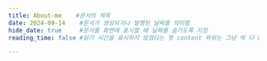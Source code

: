 ```yaml
---
title: About-me    #문서의 제목
date: 2024-09-14    #문서가 생성되거나 발행된 날짜를 의미함
hide_date: true     #문서를 화면에 표시할 때 날짜를 숨기도록 지정
reading_time: false #읽기 시간을 표시하지 않겠다는 뜻 content 하위는 그냥 싹 다 body

---
```


